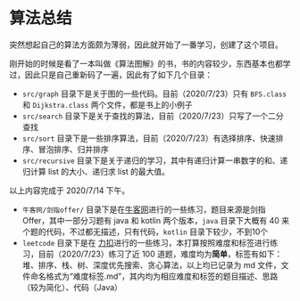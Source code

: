# 算法总结

突然想起自己的算法方面颇为薄弱，因此就开始了一番学习，创建了这个项目。

刚开始的时候是看了一本叫做《算法图解》的书，书的内容较少，东西基本也都学过，因此只是自己重新码了一遍，因此有了如下几个目录：

+ `src/graph` 目录下是关于图的一些代码。目前（2020/7/23）只有 `BFS.class` 和 `Dijkstra.class` 两个文件，都是书上的小例子
+ `src/search` 目录下是关于查找的算法，目前（2020/7/23）只写了一个二分查找
+ `src/sort` 目录下是一些排序算法，目前（2020/7/23）有选择排序、快速排序、冒泡排序、归并排序
+ `src/recursive` 目录下是关于递归的学习，其中有递归计算一串数字的和、递归计算 list 的大小、递归求 list 的最大值。

以上内容完成于 2020/7/14 下午。

+ `牛客网/剑指offer/` 目录下是在[牛客网](https://www.nowcoder.com/ta/coding-interviews)进行的一些练习，题目来源是剑指 Offer，其中一部分习题有 java 和 kotlin 两个版本，`java` 目录下大概有 40 来个题的代码，不过都无描述，只有代码，`kotlin` 目录下较少，不到10个
+ `leetcode` 目录下是在 [力扣](https://leetcode-cn.com/problemset/all/)进行的一些练习，本打算按照难度和标签进行练习，目前（2020/7/23）练习了近 100 道题，难度均为**简单**，标签有如下：堆、排序、栈、树、深度优先搜索、贪心算法，以上均已记录为 md 文件，文件命名格式为“难度标签.md”，其内均为相应难度和标签的题目描述、思路（较为简化）、代码（Java）
